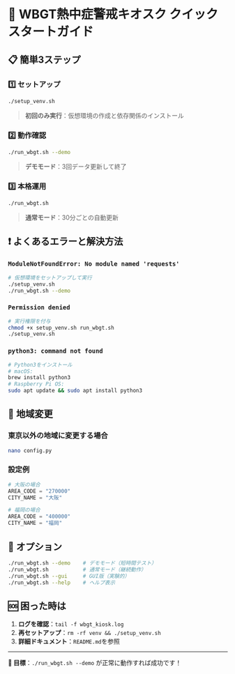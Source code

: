 # 🚀 WBGT熱中症警戒キオスク クイックスタートガイド

## 📋 簡単3ステップ

### 1️⃣ セットアップ
```bash
./setup_venv.sh
```
> **初回のみ実行**：仮想環境の作成と依存関係のインストール

### 2️⃣ 動作確認
```bash
./run_wbgt.sh --demo
```
> **デモモード**：3回データ更新して終了

### 3️⃣ 本格運用
```bash
./run_wbgt.sh
```
> **通常モード**：30分ごとの自動更新

## ❗ よくあるエラーと解決方法

### `ModuleNotFoundError: No module named 'requests'`
```bash
# 仮想環境をセットアップして実行
./setup_venv.sh
./run_wbgt.sh --demo
```

### `Permission denied`
```bash
# 実行権限を付与
chmod +x setup_venv.sh run_wbgt.sh
./setup_venv.sh
```

### `python3: command not found`
```bash
# Python3をインストール
# macOS: 
brew install python3
# Raspberry Pi OS:
sudo apt update && sudo apt install python3
```

## 🗾 地域変更

### 東京以外の地域に変更する場合
```bash
nano config.py
```

### 設定例
```python
# 大阪の場合
AREA_CODE = "270000"
CITY_NAME = "大阪"

# 福岡の場合  
AREA_CODE = "400000"
CITY_NAME = "福岡"
```

## 🔧 オプション

```bash
./run_wbgt.sh --demo    # デモモード（短時間テスト）
./run_wbgt.sh           # 通常モード（継続動作）
./run_wbgt.sh --gui     # GUI版（実験的）
./run_wbgt.sh --help    # ヘルプ表示
```

## 🆘 困った時は

1. **ログを確認**：`tail -f wbgt_kiosk.log`
2. **再セットアップ**：`rm -rf venv && ./setup_venv.sh`
3. **詳細ドキュメント**：`README.md`を参照

---
**🎯 目標**：`./run_wbgt.sh --demo` が正常に動作すれば成功です！